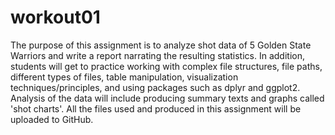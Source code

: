 # workout01

The purpose of this assignment is to analyze shot data of 5 Golden State Warriors and  write a report narrating the resulting statistics. In addition, students will get to practice working with complex file structures, file paths, different types of files, table manipulation, visualization techniques/principles, and using packages such as dplyr and ggplot2. Analysis of the data will include producing summary texts and graphs called 'shot charts'. All the files used and produced in this assignment will be uploaded to GitHub. 
